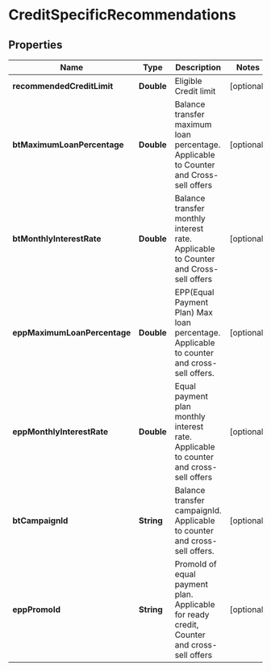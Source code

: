 # CreditSpecificRecommendations

## Properties
Name | Type | Description | Notes
------------ | ------------- | ------------- | -------------
**recommendedCreditLimit** | **Double** | Eligible Credit limit |  [optional]
**btMaximumLoanPercentage** | **Double** | Balance transfer maximum loan percentage. Applicable to Counter and Cross-sell offers |  [optional]
**btMonthlyInterestRate** | **Double** | Balance transfer monthly interest rate. Applicable to Counter and Cross-sell offers |  [optional]
**eppMaximumLoanPercentage** | **Double** | EPP(Equal Payment Plan) Max loan percentage. Applicable to counter and cross-sell offers. |  [optional]
**eppMonthlyInterestRate** | **Double** | Equal payment plan monthly interest rate. Applicable to counter and cross-sell offers |  [optional]
**btCampaignId** | **String** | Balance transfer campaignId. Applicable to counter and cross-sell offers. |  [optional]
**eppPromoId** | **String** | PromoId of equal payment plan. Applicable for ready credit, Counter and cross-sell offers |  [optional]
